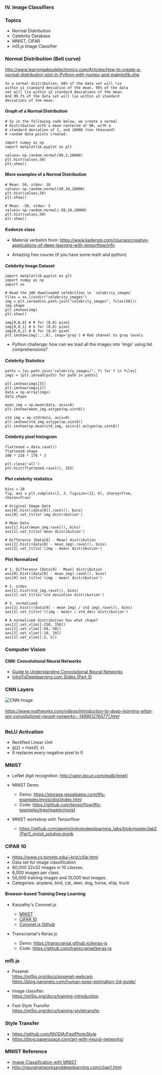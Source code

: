 ### IV. Image Classifiers


### Topics

* Normal Distribution
* Celebrity Database
* MNIST, CIFAR
* ml5.js Image Classifier


### Normal Distribution (Bell curve)

http://www.learningaboutelectronics.com/Articles/How-to-create-a-normal-distribution-plot-in-Python-with-numpy-and-matplotlib.php

    In a normal distribution, 68% of the data set will lie 
    within ±1 standard deviation of the mean. 95% of the data
    set will lie within ±2 standard deviations of the mean.
    And 99.7% of the data set will lie within ±3 standard
    deviations of the mean.


#### Graph of a Normal Distribution

    # So in the following code below, we create a normal 
    # distribution with a mean centered at 90, with a
    # standard deviation of 2, and 10000 (ten thousand)
    # random data points created. 

    import numpy as np
    import matplotlib.pyplot as plt

    values= np.random.normal(90,2,10000)
    plt.hist(values,50)
    plt.show()


#### More examples of a Normal Distribution

    # Mean: 50, stdev: 10
    values= np.random.normal(50,10,10000)
    plt.hist(values,50)
    plt.show()

    # Mean: -50, stdev: 5
    values= np.random.normal(-50,10,10000)
    plt.hist(values,50)
    plt.show()


#### Kadenze class

- Material verbatim from:
https://www.kadenze.com/courses/creative-applications-of-deep-learning-with-tensorflow/info

- Amazing free course (if you have some math and python)


#### Celebrity Image Dataset

    import matplotlib.pyplot as plt
    import numpy as np
    import os

    # Read the 100 downloaded celebrities in `celebrity_images`
    files = os.listdir("celebrity_images")
    img = plt.imread(os.path.join("celebrity_images", files[50]))
    img.shape
    plt.imshow(img)
    plt.show()

    img[0,0,0] # R for (0,0) pixel
    img[0,0,1] # G for (0,0) pixel
    img[0,0,2] # B for (0,0) pixel
    plt.imshow(img[:,:,0], cmap='gray') # Red channel to gray levels

* Python challenge: how can we load all the images into 'imgs' using list comprehensions?


#### Celebrity Statistics

    paths = [os.path.join("celebrity_images/", f) for f in files]
    imgs = [plt.imread(path) for path in paths]

    plt.imshow(imgs[3])
    plt.imshow(imgs[2])
    data = np.array(imgs)
    data.shape

    mean_img = np.mean(data, axis=0)
    plt.imshow(mean_img.astype(np.uint8))

    std_img = np.std(data, axis=0)
    plt.imshow(std_img.astype(np.uint8))
    plt.imshow(np.mean(std_img, axis=2).astype(np.uint8))


#### Celebrity pixel histogram

    flattened = data.ravel()
    flattened.shape
    100 * 218 * 178 * 3

    plt.close('all')
    plt.hist(flattened.ravel(), 255)


#### Plot celebrity statistics

    bins = 20
    fig, axs = plt.subplots(1, 3, figsize=(12, 6), sharey=True, sharex=True)

    # Original Image Data
    axs[0].hist((data[0]).ravel(), bins)
    axs[0].set_title('img distribution')

    # Mean Data
    axs[1].hist(mean_img.ravel(), bins)
    axs[1].set_title('mean distribution')

    # Difference (Data[0] - Mean) distribution
    axs[2].hist((data[0] - mean_img).ravel(), bins)
    axs[2].set_title('(img - mean) distribution')


#### Plot Normalized

    # 1. Difference (Data[0] - Mean) distribution
    axs[0].hist((data[0] - mean_img).ravel(), bins)
    axs[0].set_title('(img - mean) distribution')

    # 2. stdev
    axs[1].hist(std_img.ravel(), bins)
    axs[1].set_title('std deviation distribution')

    # 3. normalized
    axs[2].hist(((data[0] - mean_img) / std_img).ravel(), bins)
    axs[2].set_title('((img - mean) / std_dev) distribution')

    # A normalized distribution has what shape?
    axs[2].set_xlim([-150, 150])
    axs[2].set_xlim([-50, 50])
    axs[2].set_xlim([-10, 10])
    axs[2].set_xlim([-5, 5])


### Computer Vision

#### CNN: Convolutional Neural Networks
* [Guide to Understanding Convolutional Neural Networks](https://adeshpande3.github.io/adeshpande3.github.io/A-Beginner%27s-Guide-To-Understanding-Convolutional-Neural-Networks/)
* [IntroToDeeplearning.com Slides (Part 3)](http://introtodeeplearning.com/materials/2019_6S191_L3.pdf)


### CNN Layers

![CNN Image](img/cnn-deep-learning.png)
###### https://www.mathworks.com/videos/introduction-to-deep-learning-what-are-convolutional-neural-networks--1489512765771.html


### ReLU Activation

* Rectified Linear Unit
* g(z) = max(0, z)
* It replaces every negative pixel to 0


### MNIST
* LeNet digit recognition: http://yann.lecun.com/exdb/lenet/
* MNIST Demo<br>
    - Demo: https://storage.googleapis.com/tfjs-examples/mnist/dist/index.html
    - Code: https://github.com/tensorflow/tfjs-examples/tree/master/mnist

* MNIST workshop with Tensorflow
    - https://github.com/aamini/introtodeeplearning_labs/blob/master/lab2/Part1_mnist_solution.ipynb


### CIFAR 10

* https://www.cs.toronto.edu/~kriz/cifar.html
* Data set for image classification
* 60,000 32x32 images in 10 classes.
* 6,000 images per class.
* 50,000 training images and 10,000 test images.
* Categories: airplane, bird, cat, deer, dog, horse, ship, truck


#### Browser-based Training Deep Learning

* Karpathy's Convnet.js
    - [MNIST](https://cs.stanford.edu/people/karpathy/convnetjs/demo/mnist.html)
    - [CIFAR 10](https://cs.stanford.edu/people/karpathy/convnetjs/demo/cifar10.html)
    - [Convnet.js Github](https://github.com/karpathy/convnetjs)

* Transcranial's Keras.js
    - Demo: https://transcranial.github.io/keras-js
    - Code: https://github.com/transcranial/keras-js


### ml5.js

* Posenet<br>
https://ml5js.org/docs/posenet-webcam<br>
https://blog.nanonets.com/human-pose-estimation-2d-guide/

* Image classifier<br>
https://ml5js.org/docs/training-introduction

* Fast Style Transfer<br>
https://ml5js.org/docs/training-styletransfer


### Style Transfer

* https://github.com/NVIDIA/FastPhotoStyle
* https://blog.paperspace.com/art-with-neural-networks/


### MNIST Reference
* [Image Classification with MNIST](https://towardsdatascience.com/image-classification-in-10-minutes-with-mnist-dataset-54c35b77a38d)
* http://neuralnetworksanddeeplearning.com/chap1.html

